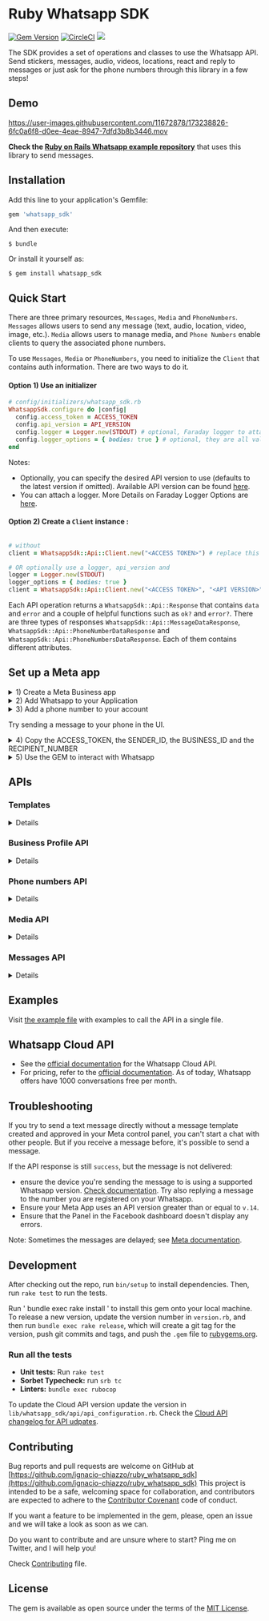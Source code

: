 # Ruby Whatsapp SDK

[![Gem Version](https://badge.fury.io/rb/whatsapp_sdk.svg)](https://badge.fury.io/rb/whatsapp_sdk)
[![CircleCI](https://circleci.com/gh/circleci/circleci-docs.svg?style=svg)](https://circleci.com/gh/ignacio-chiazzo/ruby_whatsapp_sdk)
<a href="https://codeclimate.com/github/ignacio-chiazzo/ruby_whatsapp_sdk/maintainability"><img src="https://api.codeclimate.com/v1/badges/169cce95450272e4ad7d/maintainability" /></a>

The SDK provides a set of operations and classes to use the Whatsapp API.
Send stickers, messages, audio, videos, locations, react and reply to messages or just ask for the phone numbers through this library in a few steps!

## Demo

https://user-images.githubusercontent.com/11672878/173238826-6fc0a6f8-d0ee-4eae-8947-7dfd3b8b3446.mov

**Check the [Ruby on Rails Whatsapp example repository](https://github.com/ignacio-chiazzo/ruby_on_rails_whatsapp_example)** that uses this library to send messages.

## Installation

Add this line to your application's Gemfile:

```ruby
gem 'whatsapp_sdk'
```

And then execute:

    $ bundle

Or install it yourself as:

    $ gem install whatsapp_sdk

## Quick Start

There are three primary resources, `Messages`, `Media` and `PhoneNumbers`. `Messages` allows users to send any message (text, audio, location, video, image, etc.). `Media` allows users to manage media, and `Phone Numbers` enable clients to query the associated phone numbers.

To use `Messages`, `Media` or `PhoneNumbers`, you need to initialize the `Client` that contains auth information. There are two ways to do it.

#### Option 1) Use an initializer

```ruby
# config/initializers/whatsapp_sdk.rb
WhatsappSdk.configure do |config|
  config.access_token = ACCESS_TOKEN
  config.api_version = API_VERSION
  config.logger = Logger.new(STDOUT) # optional, Faraday logger to attach
  config.logger_options = { bodies: true } # optional, they are all valid logger_options for Faraday
end
```

Notes:
- Optionally, you can specify the desired API version to use (defaults to the latest version if omitted).
Available API version can be found [here](https://developers.facebook.com/docs/graph-api/changelog/versions).
- You can attach a logger. More Details on Faraday Logger Options are [here](https://lostisland.github.io/faraday/#/middleware/included/logging?id=logging).


#### Option 2) Create a `Client` instance :

```ruby

# without
client = WhatsappSdk::Api::Client.new("<ACCESS TOKEN>") # replace this with a valid access token

# OR optionally use a logger, api_version and
logger = Logger.new(STDOUT)
logger_options = { bodies: true }
client = WhatsappSdk::Api::Client.new("<ACCESS TOKEN>", "<API VERSION>", logger, logger_options)
```

Each API operation returns a `WhatsappSdk::Api::Response` that contains `data` and `error` and a couple of helpful functions such as `ok?` and `error?`. There are three types of responses `WhatsappSdk::Api::MessageDataResponse`, `WhatsappSdk::Api::PhoneNumberDataResponse` and `WhatsappSdk::Api::PhoneNumbersDataResponse`. Each of them contains different attributes.

## Set up a Meta app

<details><summary>1) Create a Meta Business app </summary>
<img width="1063" alt="Screen Shot 2022-09-05 at 11 03 47 AM" src="https://user-images.githubusercontent.com/11672878/188477795-4745a71a-a4b5-41e2-bef1-e41d3060e02b.png">
</details>

<details><summary>2) Add Whatsapp to your Application</summary>
<img width="1087" alt="Screen Shot 2022-09-05 at 11 05 43 AM" src="https://user-images.githubusercontent.com/11672878/188478100-98b3bf0a-fec7-4ea1-a492-aeb90a6b06bd.png">
</details>

<details><summary>3) Add a phone number to your account</summary>
<img width="972" alt="Screen Shot 2022-09-05 at 11 09 22 AM" src="https://user-images.githubusercontent.com/11672878/188478741-8a6105e8-2776-4493-bba9-05a62082a5aa.png">
</details>

Try sending a message to your phone in the UI.

<details><summary>4) Copy the ACCESS_TOKEN, the SENDER_ID, the BUSINESS_ID and the RECIPIENT_NUMBER</summary>
<img width="1010" alt="Screen Shot 2022-09-05 at 11 13 24 AM" src="https://user-images.githubusercontent.com/11672878/188480634-369f8de1-b851-4735-86de-f49e96f78d8c.png">
</details>

</details>

<details><summary>5) Use the GEM to interact with Whatsapp</summary>

Example:

1. Install the gem by running `gem install whatsapp_sdk` in the gem.
2. Open the irb terminal by running `irb`
3. `require "whatsapp_sdk"`
4. Set up the `ACCESS_TOKEN`, the `SENDER_ID`, the `BUSINESS_ID` and the `RECIPIENT_NUMBER` in variables.

```ruby
ACCESS_TOKEN = "EAAZAvvr0DZBs0BABRLF8zohP5Epc6pyNu"
BUSINESS_ID = 1213141516171819
SENDER_ID = 1234567891011
RECIPIENT_NUMBER = 12398765432
```

5. Configure the Client by running

```ruby
WhatsappSdk.configure do |config|
  config.access_token = ACCESS_TOKEN
end
```

6. Try the Phone Numbers API or Messages API

Phone Numbers API

```ruby
registered_number = client.phone_numbers.registered_number(SENDER_ID)
```

Messages API

```ruby
message_sent = client.messages.send_text(sender_id: SENDER_ID, recipient_number: RECIPIENT_NUMBER,
                                      message: "Hey there! it's Whatsapp Ruby SDK")
```

Check the [example.rb file](https://github.com/ignacio-chiazzo/ruby_whatsapp_sdk/blob/main/example.rb) for more examples.

</details>

## APIs

### Templates

<details>

```ruby
# Get list of templates
client.templates.templates(business_id: BUSINESS_ID)

# Create a template
new_template = client.templates.create(
  business_id: BUSINESS_ID, name: "seasonal_promotion", language: "en_US", category: "MARKETING",
  components_json: components_json, allow_category_change: true
)

# Delete a template
client.templates.delete(business_id: BUSINESS_ID, name: "my_name") # delete by name
```
</details>

### Business Profile API

<details>

```ruby
# Get the details of your business
business_profile = client.business_profiles.details(123456)

# Update the details of your business
client.business_profiles.update(phone_number_id: SENDER_ID, params: { about: "A very cool business" } )
```
</details>

### Phone numbers API

<details>

```ruby
# Get the list of phone numbers registered
client.phone_numbers.registered_numbers(business_id)

# Get the a phone number by id
client.phone_numbers.registered_numbers(phone_number_id)

# Register a phone number
client.phone_numbers.register_number(phone_number_id, pin)

# Deregister a phone number
client.phone_numbers.deregister_number(phone_number_id)
```

</details>

### Media API

<details>

```ruby
# Upload a media
client.media.upload(sender_id: SENDER_ID, file_path: "tmp/whatsapp.png", type: "image/png")

# Get a media
media = client.media.get(media_id: MEDIA_ID)

# Download media
client.media.download(url: MEDIA_URL, file_path: 'tmp/downloaded_whatsapp.png', media_type: "image/png")

# Delete a media
client.media.delete(media_id: MEDIA_ID)
```
</details>

### Messages API

<details>

```ruby
# Send a text message
client.messages.send_text(sender_id: 1234, recipient_number: 112345678, message: "hola")

# Read a message
client.messages.read_message(sender_id: 1234, message_id: "wamid.HBgLMTM0M12345678910=")

# Note: To get the `message_id` you can set up [Webhooks](https://developers.facebook.com/docs/whatsapp/cloud-api/webhooks/components) that will listen and fire an event when a message is received.

# Send a reaction to message
#   To send a reaction to a message, you need to obtain the message id and look for the emoji's unicode you want to use.
client.messages.send_reaction(sender_id: 123_123, recipient_number: 56_789, message_id: "12345", emoji: "\u{1f550}")
client.messages.send_reaction(sender_id: 123_123, recipient_number: 56_789, message_id: "12345", emoji: "⛄️")

# Reply to a message
# To reply to a message, just include the id of the message in the `client.messages` methods. For example, to reply to a text message include the following:
client.messages.send_text(sender_id: 123_123, recipient_number: 56_789, message: "I'm a reply", message_id: "wamid.1234")

# Send a location message
client.messages.send_location(
  sender_id: 123123, recipient_number: 56789,
  longitude: 45.4215, latitude: 75.6972, name: "nacho", address: "141 cooper street"
)

# Send an image message
#  It uses a link or an image_id.
#  with a link
client.messages.send_image(sender_id: 123123, recipient_number: 56789, link: "image_link", caption: "Ignacio Chiazzo Profile")

# with an image id
client.messages.send_image(sender_id: 123123, recipient_number: 56789, image_id: "1234", caption: "Ignacio Chiazzo Profile")


# Send an audio message
# It uses a link or an audio_id.
# with a link
client.messages.send_audio(sender_id: 123123, recipient_number: 56789, link: "audio_link")

# with an audio id
client.messages.send_audio(sender_id: 123123, recipient_number: 56789, audio_id: "1234")

# Send a document message
# It uses a link or a document_id.
# with a link
client.messages.send_document(sender_id: 123123, recipient_number: 56789, link: "document_link", caption: "Ignacio Chiazzo")

# with a document id
client.messages.send_document(sender_id: 123123, recipient_number: 56789, document_id: "1234", caption: "Ignacio Chiazzo")
# Note, you can specify the filename via argument [`filename`](https://developers.facebook.com/docs/whatsapp/cloud-api/reference/messages). 

# Send a sticker message
#  It could use a link or a sticker_id.
#  with a link
client.messages.send_sticker(sender_id: 123123, recipient_number: 56789, link: "link")

# with a sticker_id
client.messages.send_sticker(sender_id: 123123, recipient_number: 56789, sticker_id: "1234")

# Send contacts message
# To send a contact, you need to create a Contact instance object that contain objects embedded like `addresses`, `birthday`, `emails`, `name`, `org`. See this [guide](/test/contact_helper.rb) to learn how to create contacts objects.
client.messages.send_contacts(sender_id: 123123, recipient_number: 56789, contacts: [create_contact(params)])

# Alternatively, you could pass a plain json like this:
client.messages.send_contacts(sender_id: 123123, recipient_number: 56789, contacts_json: {...})

# Send a template message
# WhatsApp message templates are specific message formats that businesses use to send out notifications or customer care messages to people that have opted in to notifications. Messages can include appointment reminders, shipping information, issue resolution or payment updates.

# Before sending a message template, you need to create one. visit the [Official API Documentation](https://developers.facebook.com/docs/whatsapp/cloud-api/guides/send-message-templates)
```

<details> <summary>Component's example</summary>

```ruby
currency = WhatsappSdk::Resource::Currency.new(code: "USD", amount: 1000, fallback_value: "1000")
date_time = WhatsappSdk::Resource::DateTime.new(fallback_value: "2020-01-01T00:00:00Z")
image = WhatsappSdk::Resource::Media.new(type: "image", link: "http(s)://URL")
location = WhatsappSdk::Resource::Location.new(
  latitude: 25.779510, longitude: -80.338631, name: "miami store", address: "820 nw 87th ave, miami, fl"
)

parameter_image = WhatsappSdk::Resource::ParameterObject.new(type: "image", image: image)
parameter_text = WhatsappSdk::Resource::ParameterObject.new(type: "text", text: "TEXT_STRING")
parameter_currency = WhatsappSdk::Resource::ParameterObject.new(type: "currency", currency: currency)
parameter_date_time = WhatsappSdk::Resource::ParameterObject.new(type: "date_time", date_time: date_time)
parameter_location = WhatsappSdk::Resource::ParameterObject.new(type: "location", location: location)

header_component = WhatsappSdk::Resource::Component.new(type: "header", parameters: [parameter_image])

body_component = WhatsappSdk::Resource::Component.new(
  type: "body", 
  parameters: [parameter_text, parameter_currency, parameter_date_time]
)

button_component1 = WhatsappSdk::Resource::Component.new(
  type: "button",
  index: 0,
  sub_type: "quick_reply",
  parameters: [
    WhatsappSdk::Resource::ButtonParameter.new(type: "payload", payload: "PAYLOAD")
  ]
)

button_component2 = WhatsappSdk::Resource::Component.new(
  type: "button",
  index: 1,
  sub_type: "quick_reply",
  parameters: [
    WhatsappSdk::Resource::ButtonParameter.new(type: "payload", payload: "PAYLOAD")
  ]
)

location_component = WhatsappSdk::Resource::Component.new(type: "header", parameters: [parameter_location])
client.messages.send_template(sender_id: 12_345, recipient_number: 12345678, name: "hello_world", language: "en_US", components_json: [component_1])
```

</details>

Alternatively, you could pass a plain json like this:

```ruby
client.messages.send_template(sender_id: 12_345, recipient_number: 12345678, name: "hello_world", language: "en_US", components_json: [{...}])
```

**Send interactive messages**
Visit the [Official API Documentation](https://developers.facebook.com/docs/whatsapp/cloud-api/guides/send-messages#interactive-messages)

<details>
<summary>List Message's example</summary>

```ruby
interactive_header = WhatsappSdk::Resource::InteractiveHeader.new(type: "text", text: "I am the header!")
interactive_body = WhatsappSdk::Resource::InteractiveBody.new(text: "I am the body!")
interactive_footer = WhatsappSdk::Resource::InteractiveFooter.new(text: "I am the footer!")
interactive_action = WhatsappSdk::Resource::InteractiveAction.new(type: "list_message")

interactive_action.button = "I am the button CTA"

interactive_section_1 = WhatsappSdk::Resource::InteractiveActionSection.new(title: "I am the section 1")
interactive_section_1_row_1 = WhatsappSdk::Resource::InteractiveActionSectionRow.new(
  title: "I am the row 1 title",
  id: "section_1_row_1",
  description: "I am the optional section 1 row 1 description"
)
interactive_section_1.add_row(interactive_section_1_row_1)
interactive_action.add_section(interactive_section_1)

interactive_list_messages = WhatsappSdk::Resource::Interactive.new(
  type: "list",
  header: interactive_header,
  body: interactive_body,
  footer: interactive_footer,
  action: interactive_action
)

client.messages.send_interactive_list_messages(
  sender_id: 12_345, recipient_number: 1234567890,
  interactive: interactive_list_messages
)
```

</details>

Alternatively, you could pass a plain json like this:

```ruby
client.messages.send_interactive_list_messages(
  sender_id: 12_345, recipient_number: 1234567890
  interactive_json: {...}
)
```

<details>
<summary>Reply Button's example</summary>

```ruby
interactive_header = WhatsappSdk::Resource::InteractiveHeader.new(type: "text", text: "I am the header!")
interactive_body = WhatsappSdk::Resource::InteractiveBody.new(text: "I am the body!")
interactive_footer = WhatsappSdk::Resource::InteractiveFooter.new(text: "I am the footer!")

interactive_action = WhatsappSdk::Resource::InteractiveAction.new(type: "reply_button")
interactive_reply_button_1 = WhatsappSdk::Resource::InteractiveActionReplyButton.new(
  title: "I am the reply button 1",
  id: "button_1"
)
interactive_action.add_reply_button(interactive_reply_button_1)

interactive_reply_button_2 = WhatsappSdk::Resource::InteractiveActionReplyButton.new(
  title: "I am the reply button 2",
  id: "button_2"
)
interactive_action.add_reply_button(interactive_reply_button_2)

interactive_reply_buttons = WhatsappSdk::Resource::Interactive.new(
  type: "reply_button",
  header: interactive_header,
  body: interactive_body,
  footer: interactive_footer,
  action: interactive_action
)

client.messages.send_interactive_reply_buttons(
  sender_id: 12_345, recipient_number: 1234567890,
  interactive: interactive_reply_buttons
)
```

</details>

Alternative, you could pass a plain json like this:

```ruby
client.messages.send_interactive_reply_buttons(
  sender_id: 12_345, recipient_number: 1234567890
  interactive_json: {...}
)
```

</details>

## Examples

Visit [the example file](/example.rb) with examples to call the API in a single file.

## Whatsapp Cloud API

- See the [official documentation](https://developers.facebook.com/docs/whatsapp/cloud-api) for the Whatsapp Cloud API.
- For pricing, refer to the [official documentation](https://developers.facebook.com/docs/whatsapp/pricing/). As of today, Whatsapp offers have 1000 conversations free per month.

## Troubleshooting

If you try to send a text message directly without a message template created and approved in your Meta control panel, you can't start a chat with other people. But if you receive a message before, it's possible to send a message.

If the API response is still `success`, but the message is not delivered:
  - ensure the device you're sending the message to is using a supported Whatsapp version. [Check documentation](https://developers.facebook.com/docs/whatsapp/cloud-api/support/troubleshooting#message-not-delivered). Try also replying a message to the number you are registered on your Whatsapp.
- Ensure your Meta App uses an API version greater than or equal to `v.14`.
- Ensure that the Panel in the Facebook dashboard doesn't display any errors.

Note: Sometimes the messages are delayed; see [Meta documentation](https://developers.facebook.com/docs/whatsapp/on-premises/guides/send-message-performance#delays).

## Development

After checking out the repo, run `bin/setup` to install dependencies. Then, run `rake test` to run the tests.

Run ' bundle exec rake install ' to install this gem onto your local machine. To release a new version, update the version number in `version.rb`, and then run `bundle exec rake release`, which will create a git tag for the version, push git commits and tags, and push the `.gem` file to [rubygems.org](https://rubygems.org).

### Run all the tests

- **Unit tests:** Run `rake test`
- **Sorbet Typecheck:** run `srb tc`
- **Linters:** `bundle exec rubocop`

To update the Cloud API version update the version in `lib/whatsapp_sdk/api/api_configuration.rb`. Check the [Cloud API changelog for API udpates](https://developers.facebook.com/docs/whatsapp/business-platform/changelog#api-error-response-behavior).

## Contributing

Bug reports and pull requests are welcome on GitHub at [https://github.com/ignacio-chiazzo/ruby_whatsapp_sdk](https://github.com/ignacio-chiazzo/ruby_whatsapp_sdk) This project is intended to be a safe, welcoming space for collaboration, and contributors are expected to adhere to the [Contributor Covenant](http://contributor-covenant.org) code of conduct.

If you want a feature to be implemented in the gem, please, open an issue and we will take a look as soon as we can.

Do you want to contribute and are unsure where to start? Ping me on Twitter, and I will help you!

Check [Contributing](/CONTRIBUTING.MD) file.

## License

The gem is available as open source under the terms of the [MIT License](https://opensource.org/licenses/MIT).
